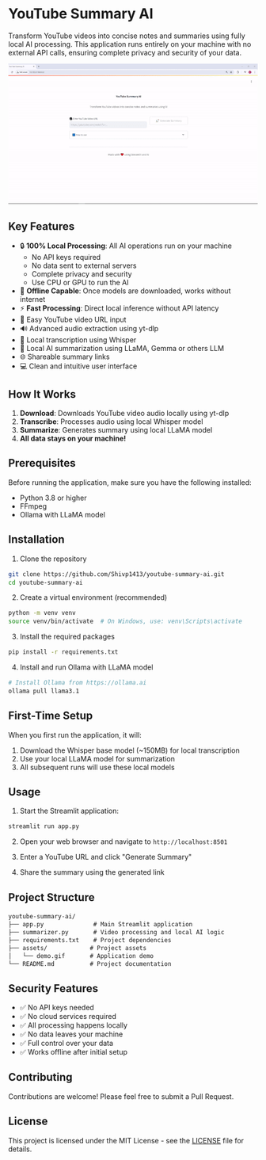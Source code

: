 # YouTube Summary AI

Transform YouTube videos into concise notes and summaries using fully local AI processing. This application runs entirely on your machine with no external API calls, ensuring complete privacy and security of your data.

![Demo](assets/demo.gif)

## Key Features

- 🔒 **100% Local Processing**: All AI operations run on your machine
  - No API keys required
  - No data sent to external servers
  - Complete privacy and security
  - Use CPU or GPU to run the AI
- 🎯 **Offline Capable**: Once models are downloaded, works without internet
- ⚡ **Fast Processing**: Direct local inference without API latency
- 🎥 Easy YouTube video URL input
- 🔊 Advanced audio extraction using yt-dlp
- 📝 Local transcription using Whisper
- 🤖 Local AI summarization using LLaMA, Gemma or others LLM 
- 🌐 Shareable summary links
- 💻 Clean and intuitive user interface

## How It Works

1. **Download**: Downloads YouTube video audio locally using yt-dlp
2. **Transcribe**: Processes audio using local Whisper model
3. **Summarize**: Generates summary using local LLaMA model
4. **All data stays on your machine!**

## Prerequisites

Before running the application, make sure you have the following installed:
- Python 3.8 or higher
- FFmpeg
- Ollama with LLaMA model

## Installation

1. Clone the repository
```bash
git clone https://github.com/Shivp1413/youtube-summary-ai.git
cd youtube-summary-ai
```

2. Create a virtual environment (recommended)
```bash
python -m venv venv
source venv/bin/activate  # On Windows, use: venv\Scripts\activate
```

3. Install the required packages
```bash
pip install -r requirements.txt
```

4. Install and run Ollama with LLaMA model
```bash
# Install Ollama from https://ollama.ai
ollama pull llama3.1
```

## First-Time Setup

When you first run the application, it will:
1. Download the Whisper base model (~150MB) for local transcription
2. Use your local LLaMA model for summarization
3. All subsequent runs will use these local models

## Usage

1. Start the Streamlit application:
```bash
streamlit run app.py
```

2. Open your web browser and navigate to `http://localhost:8501`

3. Enter a YouTube URL and click "Generate Summary"

4. Share the summary using the generated link

## Project Structure

```
youtube-summary-ai/
├── app.py              # Main Streamlit application
├── summarizer.py       # Video processing and local AI logic
├── requirements.txt    # Project dependencies
├── assets/            # Project assets
│   └── demo.gif       # Application demo
└── README.md          # Project documentation
```

## Security Features

- ✅ No API keys needed
- ✅ No cloud services required
- ✅ All processing happens locally
- ✅ No data leaves your machine
- ✅ Full control over your data
- ✅ Works offline after initial setup

## Contributing

Contributions are welcome! Please feel free to submit a Pull Request. 

## License

This project is licensed under the MIT License - see the [LICENSE](LICENSE) file for details.